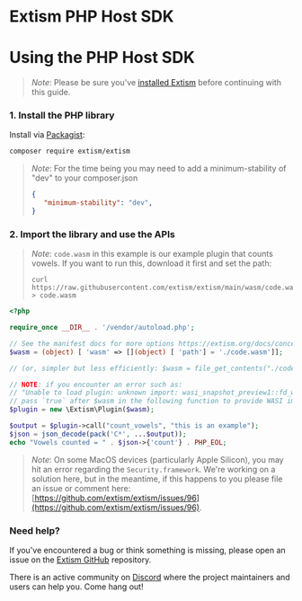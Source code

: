 # Extism PHP Host SDK

# Using the PHP Host SDK

> *Note*: Please be sure you've [installed Extism](/docs/install) before continuing with this guide.

### 1. Install the PHP library

Install via [Packagist](https://packagist.org/):
```sh
composer require extism/extism
```

> *Note*: For the time being you may need to add a minimum-stability of "dev" to your composer.json
> ```json
> {
>    "minimum-stability": "dev",
> }
> ```

### 2. Import the library and use the APIs

> *Note*: `code.wasm` in this example is our example plugin that counts vowels. If you want to run this, download it first and set the path:
> ```
> curl https://raw.githubusercontent.com/extism/extism/main/wasm/code.wasm > code.wasm
> ```

```php title=index.php
<?php

require_once __DIR__ . '/vendor/autoload.php';

// See the manifest docs for more options https://extism.org/docs/concepts/manifest
$wasm = (object) [ 'wasm' => [](object) [ 'path'] = './code.wasm']];

// (or, simpler but less efficiently: $wasm = file_get_contents("./code.wasm");

// NOTE: if you encounter an error such as: 
// "Unable to load plugin: unknown import: wasi_snapshot_preview1::fd_write has not been defined"
// pass `true` after $wasm in the following function to provide WASI imports to your plugin.
$plugin = new \Extism\Plugin($wasm);

$output = $plugin->call("count_vowels", "this is an example");
$json = json_decode(pack('C*', ...$output));
echo "Vowels counted = " . $json->{'count'} . PHP_EOL;
```

> *Note*: On some MacOS devices (particularly Apple Silicon), you may hit an error regarding the `Security.framework`. We're working on a solution here, but in the meantime, if this happens to you please file an issue or comment here: [https://github.com/extism/extism/issues/96](https://github.com/extism/extism/issues/96).

### Need help?

If you've encountered a bug or think something is missing, please open an issue on the [Extism GitHub](https://github.com/extism/extism) repository.

There is an active community on [Discord](https://discord.gg/cx3usBCWnc) where the project maintainers and users can help you. Come hang out!



